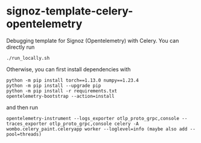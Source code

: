 # signoz-template-celery-opentelemetry
Debugging template for Signoz (Opentelemetry) with Celery. You can directly run 
```
./run_locally.sh
```
Otherwise, you can first install dependencies with
```
python -m pip install torch==1.13.0 numpy==1.23.4
python -m pip install --upgrade pip
python -m pip install -r requirements.txt
opentelemetry-bootstrap --action=install
```
and then run
```
opentelemetry-instrument --logs_exporter otlp_proto_grpc,console --traces_exporter otlp_proto_grpc,console celery -A wombo.celery_paint.celeryapp worker --loglevel=info (maybe also add --pool=threads)
```